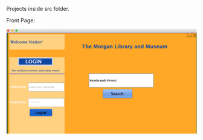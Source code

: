 

Projects inside src folder.

Front Page:

![Prototype](https://github.com/manoj-aryal/SoftwarePrototype_Java/blob/master/FrontPage.png)

